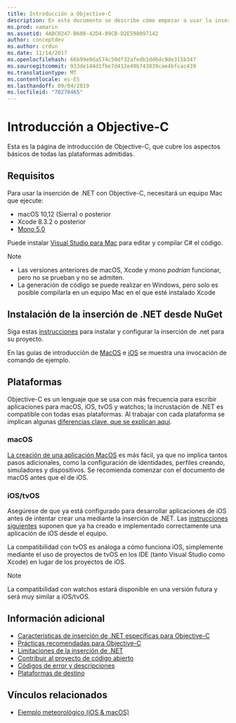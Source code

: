 ```yaml
---
title: Introducción a Objective-C
description: En este documento se describe cómo empezar a usar la inserción de .NET con Objective-C. Se describen los requisitos, la instalación de la inserción de .NET desde NuGet y las plataformas admitidas.
ms.prod: xamarin
ms.assetid: 4ABC0247-B608-42D4-89CB-D2E598097142
author: conceptdev
ms.author: crdun
ms.date: 11/14/2017
ms.openlocfilehash: 66b99e0da574c50df32afedb1dd6dc9de315b347
ms.sourcegitcommit: 933de144d1fbe7d412e49b743839cae4bfcac439
ms.translationtype: MT
ms.contentlocale: es-ES
ms.lasthandoff: 09/04/2019
ms.locfileid: "70278465"
---
```

# <a name="getting-started-with-objective-c"></a>Introducción a Objective-C

Esta es la página de introducción de Objective-C, que cubre los aspectos básicos de todas las plataformas admitidas.

## <a name="requirements"></a>Requisitos

Para usar la inserción de .NET con Objective-C, necesitará un equipo Mac que ejecute:

- macOS 10,12 (Sierra) o posterior
- Xcode 8.3.2 o posterior
- [Mono 5,0](https://www.mono-project.com/download/)

Puede instalar [Visual Studio para Mac](https://visualstudio.microsoft.com/vs/mac/) para editar y compilar C# el código.

> [!NOTE]
> - Las versiones anteriores de macOS, Xcode y mono _podrían_ funcionar, pero no se prueban y no se admiten.
> - La generación de código se puede realizar en Windows, pero solo es posible compilarla en un equipo Mac en el que esté instalado Xcode

## <a name="installing-net-embedding-from-nuget"></a>Instalación de la inserción de .NET desde NuGet

Siga estas [instrucciones](~/tools/dotnet-embedding/get-started/install/install.md) para instalar y configurar la inserción de .net para su proyecto.

En las guías de introducción de [MacOS](~/tools/dotnet-embedding/get-started/objective-c/macos.md) e [iOS](~/tools/dotnet-embedding/get-started/objective-c/ios.md) se muestra una invocación de comando de ejemplo.

## <a name="platforms"></a>Plataformas

Objective-C es un lenguaje que se usa con más frecuencia para escribir aplicaciones para macOS, iOS, tvOS y watchos; la incrustación de .NET es compatible con todas esas plataformas. Al trabajar con cada plataforma se implican algunas [diferencias clave, que se explican aquí](~/tools/dotnet-embedding/objective-c/platforms.md).

### <a name="macos"></a>macOS

[La creación de una aplicación MacOS](~/tools/dotnet-embedding/get-started/objective-c/macos.md) es más fácil, ya que no implica tantos pasos adicionales, como la configuración de identidades, perfiles creando, simuladores y dispositivos. Se recomienda comenzar con el documento de macOS antes que el de iOS.

### <a name="ios--tvos"></a>iOS/tvOS

Asegúrese de que ya está configurado para desarrollar aplicaciones de iOS antes de intentar crear una mediante la inserción de .NET. Las [instrucciones siguientes](~/tools/dotnet-embedding/get-started/objective-c/ios.md) suponen que ya ha creado e implementado correctamente una aplicación de iOS desde el equipo.

La compatibilidad con tvOS es análoga a cómo funciona iOS, simplemente mediante el uso de proyectos de tvOS en los IDE (tanto Visual Studio como Xcode) en lugar de los proyectos de iOS.

> [!NOTE]
> La compatibilidad con watchos estará disponible en una versión futura y será muy similar a iOS/tvOS.

## <a name="further-reading"></a>Información adicional

- [Características de inserción de .NET específicas para Objective-C](~/tools/dotnet-embedding/objective-c/index.md)
- [Prácticas recomendadas para Objective-C](~/tools/dotnet-embedding/objective-c/best-practices.md)
- [Limitaciones de la inserción de .NET](~/tools/dotnet-embedding/limitations.md)
- [Contribuir al proyecto de código abierto](https://github.com/mono/Embeddinator-4000/blob/master/Contributing.md)
- [Códigos de error y descripciones](~/tools/dotnet-embedding/errors.md)
- [Plataformas de destino](~/tools/dotnet-embedding/objective-c/platforms.md)

## <a name="related-links"></a>Vínculos relacionados

- [Ejemplo meteorológico (iOS & macOS)](https://github.com/jamesmontemagno/embeddinator-weather)
